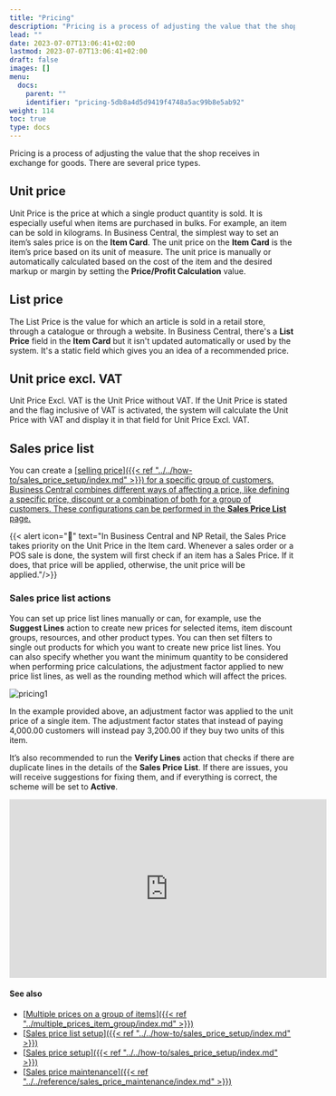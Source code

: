 ```yaml
---
title: "Pricing"
description: "Pricing is a process of adjusting the value that the shop receives in exchange for goods. There are several price types."
lead: ""
date: 2023-07-07T13:06:41+02:00
lastmod: 2023-07-07T13:06:41+02:00
draft: false
images: []
menu:
  docs:
    parent: ""
    identifier: "pricing-5db8a4d5d9419f4748a5ac99b8e5ab92"
weight: 114
toc: true
type: docs
---
```


Pricing is a process of adjusting the value that the shop receives in exchange for goods. There are several price types.

## Unit price

Unit Price is the price at which a single product quantity is sold. It is especially useful when items are purchased in bulks. For example, an item can be sold in kilograms. In Business Central, the simplest way to set an item’s sales price is on the **Item Card**. The unit price on the **Item Card** is the item’s price based on its unit of measure. The unit price is manually or automatically calculated based on the cost of the item and the desired markup or margin by setting the **Price/Profit Calculation** value.

## List price

The List Price is the value for which an article is sold in a retail store, through a catalogue or through a website. In Business Central, there's a **List Price** field in the **Item Card** but it isn't updated automatically or used by the system. It's a static field which gives you an idea of a recommended price.

## Unit price excl. VAT

Unit Price Excl. VAT is the Unit Price without VAT. If the Unit Price is stated and the flag inclusive of VAT is activated, the system will calculate the Unit Price with VAT and display it in that field for Unit Price Excl. VAT.

## Sales price list

You can create a [<ins>selling price<ins>]({{< ref "../../how-to/sales_price_setup/index.md" >}}) for a specific group of customers. Business Central combines different ways of affecting a price, like defining a specific price, discount or a combination of both for a group of customers. These configurations can be performed in the **Sales Price List** page.

{{< alert icon="📝" text="In Business Central and NP Retail, the Sales Price takes priority on the Unit Price in the Item card. Whenever a sales order or a POS sale is done, the system will first check if an item has a Sales Price. If it does, that price will be applied, otherwise, the unit price will be applied."/>}}

### Sales price list actions 

You can set up price list lines manually or can, for example, use the **Suggest Lines** action to create new prices for selected items, item discount groups, resources, and other product types. You can then set filters to single out products for which you want to create new price list lines. You can also specify whether you want the minimum quantity to be considered when performing price calculations, the adjustment factor applied to new price list lines, as well as the rounding method which will affect the prices. 

![pricing1](pricing1.png)

In the example provided above, an adjustment factor was applied to the unit price of a single item. The adjustment factor states that instead of paying 4,000.00 customers will instead pay 3,200.00 if they buy two units of this item.  

It’s also recommended to run the **Verify Lines** action that checks if there are duplicate lines in the details of the **Sales Price List**. If there are issues, you will receive suggestions for fixing them, and if everything is correct, the scheme will be set to **Active**.

<iframe width="560" height="315" src="https://www.youtube.com/embed/-dDaY9iLQHE?si=YRHix8Krnc6U89cX" title="YouTube video player" frameborder="0" allow="accelerometer; autoplay; clipboard-write; encrypted-media; gyroscope; picture-in-picture; web-share" allowfullscreen></iframe>

#### See also

- [<ins>Multiple prices on a group of items<ins>]({{< ref "../multiple_prices_item_group/index.md" >}})
- [<ins>Sales price list setup<ins>]({{< ref "../../how-to/sales_price_setup/index.md" >}})
- [<ins>Sales price setup<ins>]({{< ref "../../how-to/sales_price_setup/index.md" >}})
- [<ins>Sales price maintenance<ins>]({{< ref "../../reference/sales_price_maintenance/index.md" >}})